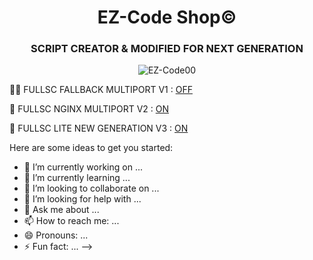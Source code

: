 
<p align="center">

<h1 align="center">EZ-Code Shop©️ </h1> 
<h3 align="center">SCRIPT CREATOR & MODIFIED FOR NEXT GENERATION</h3>
<p align="center"> <img src="https://komarev.com/ghpvc/?username=EZ-Code00&label=Profile%20views&color=0e75b6&style=flat" alt="EZ-Code00" /> </p>

⛓️‍💥 FULLSC FALLBACK MULTIPORT V1 : [OFF]()

🔗 FULLSC NGINX MULTIPORT V2 : [ON](https://github.com/EZ-Code00/scv2)

🔗 FULLSC LITE NEW GENERATION V3 : [ON](https://github.com/EZ-Code00/scv3)


Here are some ideas to get you started:

- 🔭 I’m currently working on ...
- 🌱 I’m currently learning ...
- 👯 I’m looking to collaborate on ...
- 🤔 I’m looking for help with ...
- 💬 Ask me about ...
- 📫 How to reach me: ...
- 😄 Pronouns: ...
- ⚡ Fun fact: ...
-->
